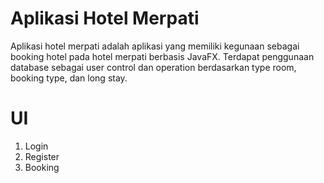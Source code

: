 # Aplikasi Hotel Merpati

Aplikasi hotel merpati adalah aplikasi yang memiliki kegunaan sebagai booking hotel pada hotel merpati berbasis JavaFX. Terdapat penggunaan database sebagai user control dan operation berdasarkan type room, booking type, dan long stay.

# UI
1. Login
2. Register
3. Booking
